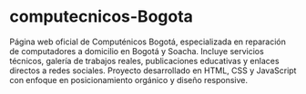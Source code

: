 # computecnicos-Bogota
Página web oficial de Computénicos Bogotá, especializada en reparación de computadores a domicilio en Bogotá y Soacha. Incluye servicios técnicos, galería de trabajos reales, publicaciones educativas y enlaces directos a redes sociales. Proyecto desarrollado en HTML, CSS y JavaScript con enfoque en posicionamiento orgánico y diseño responsive.
